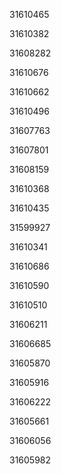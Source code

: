 31610465

31610382

31608282

31610676

31610662

31610496

31607763

31607801

31608159

31610368

31610435

31599927

31610341

31610686

31610590

31610510

31606211

31606685

31605870

31605916

31606222

31605661

31606056

31605982

